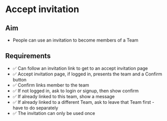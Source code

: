 Accept invitation
=================

Aim
---

- People can use an invitation to become members of a Team


Requirements
------------

- ✅ Can follow an invitation link to get to an accept invitation page
- ✅ Accept invitation page, if logged in, presents the team and a Confirm button
- ✅ Confirm links member to the team
- ✅ If not logged in, ask to login or signup, then show confirm
- ✅ If already linked to this team, show a message
- ✅ If already linked to a different Team, ask to leave that Team first - have to do separately
- ✅ The invitation can only be used once
